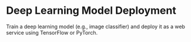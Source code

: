 # Deep Learning Model Deployment
 Train a deep learning model (e.g., image classifier) and deploy it as a web service using TensorFlow or PyTorch.	

